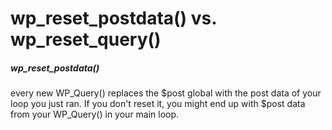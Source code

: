 # wp_reset_postdata() vs. wp_reset_query()
##### wp_reset_postdata()
every new WP_Query() replaces the $post global with the post data of your loop you just ran. If you don't reset it, you might end up with $post data from your WP_Query() in your main loop.
